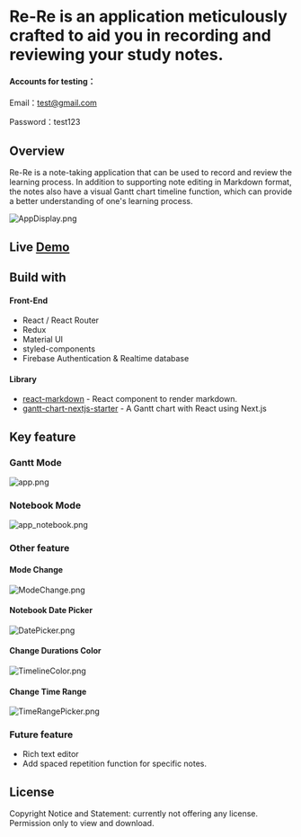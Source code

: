 # Re-Re is an application meticulously crafted to aid you in recording and reviewing your study notes.

#### Accounts for testing：

Email：test@gmail.com

Password：test123

## Overview

Re-Re is a note-taking application that can be used to record and review the learning process. In addition to supporting note editing in Markdown format, the notes also have a visual Gantt chart timeline function, which can provide a better understanding of one's learning process.

![AppDisplay.png](https://res.craft.do/user/full/6e51b78d-bb10-9598-78bc-b1dd033f3f34/doc/F14CFCD8-BE7A-4E77-9E69-8D661B7371D8/F79E28EB-C025-4A27-967F-321C4FA6CCE2_2/ypNSwRkrF1W1atPP2Ko9A0lWG4ulVHumsSS68SEFzywz/AppDisplay.png)

## Live [Demo](https://re-re-pi.vercel.app/)

## Build with

#### Front-End

- React / React Router
- Redux
- Material UI
- styled-components
- Firebase Authentication & Realtime database

#### Library

- [react-markdown](https://github.com/remarkjs/react-markdown#react-markdown) - React component to render markdown.
- [gantt-chart-nextjs-starter](https://github.com/ritza-co/gantt-chart-nextjs-starter) - A Gantt chart with React using Next.js

## Key feature

### Gantt Mode

![app.png](https://res.craft.do/user/full/6e51b78d-bb10-9598-78bc-b1dd033f3f34/doc/F14CFCD8-BE7A-4E77-9E69-8D661B7371D8/72A6D6E7-7054-48D9-ADA2-F4C1F6D456AB_2/Cx7UBPbHI3bWdP12mrnVLTk0DogauCrtAiH16FurptQz/app.png)

### Notebook Mode

![app_notebook.png](https://res.craft.do/user/full/6e51b78d-bb10-9598-78bc-b1dd033f3f34/doc/F14CFCD8-BE7A-4E77-9E69-8D661B7371D8/A1897F56-BEB1-428E-BC15-AA8E8996B5EC_2/XZ2iRqApxqUEz8AsFK1WyKLnRoox92iuMKxBSc2brW0z/app_notebook.png)

### Other feature

#### Mode Change

![ModeChange.png](https://res.craft.do/user/full/6e51b78d-bb10-9598-78bc-b1dd033f3f34/doc/F14CFCD8-BE7A-4E77-9E69-8D661B7371D8/9752BFC2-4C6A-4D76-BDE0-7721E01A8189_2/nr5o9ExZzlJbG1YMrRb2FoHrPCYbp5qMeIH4UIghXJ8z/ModeChange.png)

#### Notebook Date Picker

![DatePicker.png](https://res.craft.do/user/full/6e51b78d-bb10-9598-78bc-b1dd033f3f34/doc/F14CFCD8-BE7A-4E77-9E69-8D661B7371D8/6D2B7E19-556E-407D-852E-9A7406AB77F8_2/jlFlQ8OsV95kNgBnyQMJZiRaBrownaQBASy0INGaJocz/DatePicker.png)

#### Change Durations Color

![TimelineColor.png](https://res.craft.do/user/full/6e51b78d-bb10-9598-78bc-b1dd033f3f34/doc/F14CFCD8-BE7A-4E77-9E69-8D661B7371D8/4438635F-D2AD-4668-8F65-A05538E49514_2/O8Cx2vBj6uiyZSXeIBoz667OTowruBJMySNRib41eEEz/TimelineColor.png)

#### Change Time Range

![TimeRangePicker.png](https://res.craft.do/user/full/6e51b78d-bb10-9598-78bc-b1dd033f3f34/doc/F14CFCD8-BE7A-4E77-9E69-8D661B7371D8/58D9B4D5-6AF0-4D21-92B1-DA7E0F3604F6_2/lX9v2U0gogB0j9eOAhnXvZG1sZjGxNhyYnl3jorNh0sz/TimeRangePicker.png)

### Future feature

- Rich text editor
- Add spaced repetition function for specific notes.

## License

Copyright Notice and Statement: currently not offering any license. Permission only to view and download.

